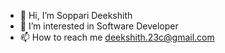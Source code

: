 - 👋 Hi, I’m Soppari Deekshith
- 👀 I’m interested in Software Developer
- 📫 How to reach me deekshith.23c@gmail.com
<!---
Deekshith237/Deekshith237 is a ✨ special ✨ repository because its `README.md` (this file) appears on your GitHub profile.
You can click the Preview link to take a look at your changes.
--->
